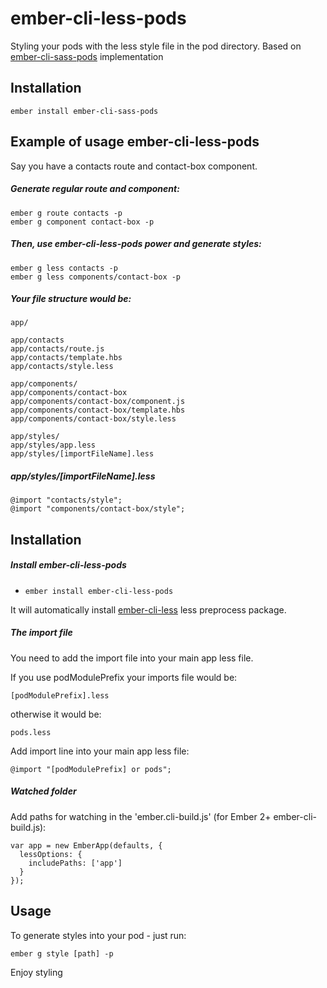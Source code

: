 # ember-cli-less-pods

Styling your pods with the less style file in the pod directory.
Based on [ember-cli-sass-pods](https://github.com/justtal/ember-cli-sass-pods) implementation
 
## Installation

```
ember install ember-cli-sass-pods 
```


## Example of usage ember-cli-less-pods
Say you have a contacts route and contact-box component.

##### Generate regular route and component:
```
ember g route contacts -p
ember g component contact-box -p
```
##### Then, use ember-cli-less-pods power and generate styles:
```
ember g less contacts -p
ember g less components/contact-box -p
```

##### Your file structure would be:
```
app/

app/contacts
app/contacts/route.js
app/contacts/template.hbs
app/contacts/style.less

app/components/
app/components/contact-box
app/components/contact-box/component.js
app/components/contact-box/template.hbs
app/components/contact-box/style.less

app/styles/
app/styles/app.less
app/styles/[importFileName].less
```
##### app/styles/[importFileName].less
```
@import "contacts/style";
@import "components/contact-box/style";
```

## Installation

##### Install ember-cli-less-pods

* `ember install ember-cli-less-pods`

It will automatically install [ember-cli-less](https://github.com/aexmachina/ember-cli-less#ember-cli-less) less preprocess package.

##### The import file
You need to add the import file into your main app less file.

If you use podModulePrefix your imports file would be:
```
[podModulePrefix].less
```
otherwise it would be:
```
pods.less
```
Add import line into your main app less file:

```
@import "[podModulePrefix] or pods";
```

##### Watched folder
Add paths for watching in the 'ember.cli-build.js' (for Ember 2+ ember-cli-build.js):
```
var app = new EmberApp(defaults, {
  lessOptions: {
    includePaths: ['app']
  }
});
```

## Usage

To generate styles into your pod - just run:

```
ember g style [path] -p
```

Enjoy styling
